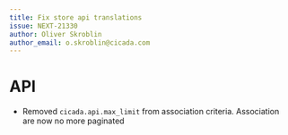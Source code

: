 ```yaml
---
title: Fix store api translations
issue: NEXT-21330
author: Oliver Skroblin
author_email: o.skroblin@cicada.com
---
```

# API
* Removed `cicada.api.max_limit` from association criteria. Association are now no more paginated
